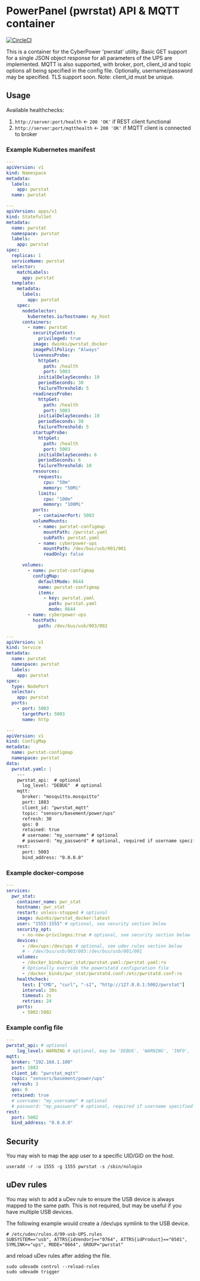 # PowerPanel (pwrstat) API & MQTT container

[![CircleCI](https://circleci.com/gh/DanielWinks/pwrstat_docker.svg?style=svg)](https://circleci.com/gh/DanielWinks/pwrstat_docker)

This is a container for the CyberPower 'pwrstat' utility.
Basic GET support for a single JSON object response for
all parameters of the UPS are implemented.
MQTT is also supported, with broker, port, client_id and topic
options all being specified in the config file.
Optionally, username/password may be specified.
TLS support soon.
Note: client_id must be unique.

## Usage

Available healthchecks:
1) `http://server:port/health` <- `200 'OK'` if REST client functional
1) `http://server:port/mqtthealth` <- `200 'OK'` if MQTT client is connected to broker

### Example Kubernetes manifest

```yaml
---
apiVersion: v1
kind: Namespace
metadata:
  labels:
    app: pwrstat
  name: pwrstat

---
apiVersion: apps/v1
kind: StatefulSet
metadata:
  name: pwrstat
  namespace: pwrstat
  labels:
    app: pwrstat
spec:
  replicas: 1
  serviceName: pwrstat
  selector:
    matchLabels:
      app: pwrstat
  template:
    metadata:
      labels:
        app: pwrstat
    spec:
      nodeSelector:
        kubernetes.io/hostname: my_host
      containers:
        - name: pwrstat
          securityContext:
            privileged: true
          image: dwinks/pwrstat_docker
          imagePullPolicy: "Always"
          livenessProbe:
            httpGet:
              path: /health
              port: 5003
            initialDelaySeconds: 10
            periodSeconds: 30
            failureThreshold: 5
          readinessProbe:
            httpGet:
              path: /health
              port: 5003
            initialDelaySeconds: 10
            periodSeconds: 30
            failureThreshold: 5
          startupProbe:
            httpGet:
              path: /health
              port: 5003
            initialDelaySeconds: 6
            periodSeconds: 6
            failureThreshold: 10
          resources:
            requests:
              cpu: "50m"
              memory: "50Mi"
            limits:
              cpu: "100m"
              memory: "100Mi"
          ports:
            - containerPort: 5003
          volumeMounts:
            - name: pwrstat-configmap
              mountPath: /pwrstat.yaml
              subPath: pwrstat.yaml
            - name: cyberpower-ups
              mountPath: /dev/bus/usb/001/001
              readOnly: false

      volumes:
        - name: pwrstat-configmap
          configMap:
            defaultMode: 0644
            name: pwrstat-configmap
            items:
              - key: pwrstat.yaml
                path: pwrstat.yaml
                mode: 0644
        - name: cyberpower-ups
          hostPath:
            path: /dev/bus/usb/003/002

---
apiVersion: v1
kind: Service
metadata:
  name: pwrstat
  namespace: pwrstat
  labels:
    app: pwrstat
spec:
  type: NodePort
  selector:
    app: pwrstat
  ports:
    - port: 5003
      targetPort: 5003
      name: http

---
apiVersion: v1
kind: ConfigMap
metadata:
  name: pwrstat-configmap
  namespace: pwrstat
data:
  pwrstat.yaml: |
    ---
    pwrstat_api:  # optional
      log_level: "DEBUG"  # optional
    mqtt:
      broker: "mosquitto.mosquitto"
      port: 1883
      client_id: "pwrstat_mqtt"
      topic: "sensors/basement/power/ups"
      refresh: 30
      qos: 0
      retained: true
      # username: "my_username" # optional
      # password: "my_password" # optional, required if username specified
    rest:
      port: 5003
      bind_address: "0.0.0.0"
```

### Example docker-compose

```yaml
---
services:
  pwr_stat:
    container_name: pwr_stat
    hostname: pwr_stat
    restart: unless-stopped # optional
    image: dwinks/pwrstat_docker:latest
    user: "1555:1555" # optional, see security section below
    security_opt:
      - no-new-privileges:true # optional, see security section below
    devices:
      - /dev/ups:/dev/ups # optional, see udev rules section below
      # - /dev/bus/usb/003/003:/dev/bus/usb/001/001
    volumes:
      - /docker_binds/pwr_stat/pwrstat.yaml:/pwrstat.yaml:ro
      # Optionally override the powerstatd configuration file
      - /docker_binds/pwr_stat/pwrstatd.conf:/etc/pwrstatd.conf:ro
    healthcheck:
      test: ["CMD", "curl", "-sI", "http://127.0.0.1:5002/pwrstat"]
      interval: 30s
      timeout: 2s
      retries: 24
    ports:
      - 5002:5002
```

### Example config file

```yaml
---
pwrstat_api: # optional
    log_level: WARNING # optional, may be 'DEBUG', 'WARNING', 'INFO', 'CRITICAL'
mqtt:
  broker: "192.168.1.100"
  port: 1883
  client_id: "pwrstat_mqtt"
  topic: "sensors/basement/power/ups"
  refresh: 3
  qos: 0
  retained: true
  # username: "my_username" # optional
  # password: "my_password" # optional, required if username specified
rest:
  port: 5002
  bind_address: "0.0.0.0"
```


## Security

You may wish to map the app user to a specific UID/GID on the host.

```shell
useradd -r -u 1555 -g 1555 pwrstat -s /sbin/nologin
```

## uDev rules

You may wish to add a uDev rule to ensure the USB device is always mapped to the same path.
This is not required, but may be useful if you have multiple USB devices.

The following example would create a /dev/ups symlink to the USB device.

```shell
# /etc/udev/rules.d/99-usb-UPS.rules
SUBSYSTEM=="usb", ATTRS{idVendor}=="0764", ATTRS{idProduct}=="0501", SYMLINK+="ups", MODE="0664", GROUP="pwrstat"
```

and reload uDev rules after adding the file.

```shell
sudo udevadm control --reload-rules
sudo udevadm trigger
```
